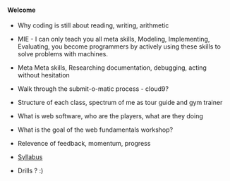 #### Welcome

- Why coding is still about reading, writing, arithmetic

- MIE - I can only teach you all meta skills, Modeling, Implementing, Evaluating, you become programmers by actively using these skills to solve problems with machines.

- Meta Meta skills, Researching documentation, debugging, acting without hesitation

- Walk through the submit-o-matic process - cloud9?

- Structure of each class, spectrum of me as tour guide and gym trainer

- What is web software, who are the players, what are they doing

- What is the goal of the web fundamentals workshop?

- Relevence of feedback, momentum, progress

- [Syllabus](../../../syllabus.md)

- Drills ? :)
